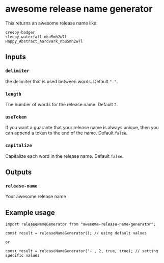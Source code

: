 # awesome release name generator

This returns an awesome release name like:

    creepy-badger
    sleepy-waterfall-nbu5mh2w7l
    Happy_Abstract_Aardvark_nbu5mh2w7l

## Inputs

### `delimiter`

the delimiter that is used between words. Default `"-"`.

### `length`

The number of words for the release name. Default `2`.

### `useToken`

If you want a guarante that your release name is always unique, then you can append a token to the end of the name. Default `false`.

### `capitalize`

Capitalize each word in the release name. Default `false`.

## Outputs

### `release-name`

Your awesome release name

## Example usage

    import releaseNameGenerator from "awesome-release-name-generator";

    const result = releaseNameGenerator(); // using default values

    or

    const result = releaseNameGenerator('-', 2, true, true); // setting specific values